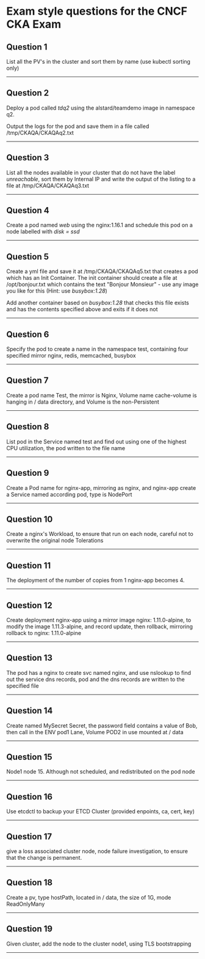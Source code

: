 # Exam style questions for the CNCF CKA Exam

## Question 1

List all the PV's in the cluster and sort them by name (use kubectl sorting only)

---

## Question 2

Deploy a pod called *tdq2* using the alstard/teamdemo image in namespace q2.

Output the logs for the pod and save them in a file called /tmp/CKAQA/CKAQAq2.txt 

---

## Question 3

List all the nodes available in your cluster that do not have the label *unreachable*, sort them by Internal IP and write the output of the listing to a file at /tmp/CKAQA/CKAQAq3.txt

---

## Question 4

Create a pod named *web* using the nginx:1.16.1 and schedule this pod on a node labelled with *disk = ssd*

---

## Question 5

Create a yml file and save it at /tmp/CKAQA/CKAQAq5.txt that creates a pod which has an Init Container. The init container should create a file at /opt/bonjour.txt which contains the text "Bonjour Monsieur" - use any image you like for this (Hint: use *busybox:1.28*)

Add another container based on *busybox:1.28* that checks this file exists and has the contents specified above and exits if it does not

---

## Question 6

Specify the pod to create a name in the namespace test, containing four specified mirror nginx, redis, memcached, busybox

---

## Question 7

Create a pod name Test, the mirror is Nginx, Volume name cache-volume is hanging in / data directory, and Volume is the non-Persistent

---

## Question 8

List pod in the Service named test and find out using one of the highest CPU utilization, the pod written to the file name

---

## Question 9

Create a Pod name for nginx-app, mirroring as nginx, and nginx-app create a Service named according pod, type is NodePort

---

## Question 10

Create a nginx's Workload, to ensure that run on each node, careful not to overwrite the original node Tolerations

---

## Question 11

The deployment of the number of copies from 1 nginx-app becomes 4.

---

## Question 12

Create deployment nginx-app using a mirror image nginx: 1.11.0-alpine, to modify the image 1.11.3-alpine, and record update, then rollback, mirroring rollback to nginx: 1.11.0-alpine

---

## Question 13

The pod has a nginx to create svc named nginx, and use nslookup to find out the service dns records, pod and the dns records are written to the specified file

---

## Question 14

Create named MySecret Secret, the password field contains a value of Bob, then call in the ENV pod1 Lane, Volume POD2 in use mounted at / data

---

## Question 15

Node1 node 15. Although not scheduled, and redistributed on the pod node

---

## Question 16

Use etcdctl to backup your ETCD Cluster (provided enpoints, ca, cert, key)

---

## Question 17

give a loss associated cluster node, node failure investigation, to ensure that the change is permanent.

---

## Question 18

Create a pv, type hostPath, located in / data, the size of 1G, mode ReadOnlyMany

---

## Question 19

Given cluster, add the node to the cluster node1, using TLS bootstrapping

---
